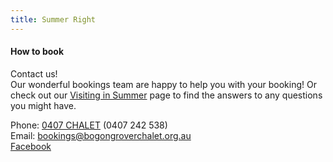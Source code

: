 ```yaml
---
title: Summer Right
---
```


#### How to book

<div><!-- TODO shorten/tighten this? -->
  <p>
    Contact us!<br>
    Our wonderful bookings team are happy to help you with your booking! Or
    check out our <a href='{{ site.knowledge
    }}visiting/visiting-in-summer/'>Visiting in Summer</a> page to find the
    answers to any questions you might have.
  </p>
  <div>Phone: <a href='tel:+61407242538'>0407 CHALET</a> (0407 242 538)</div>
  <div>Email: <a href='mailto:bookings@bogongroverchalet.org.au'>bookings@bogongroverchalet.org.au</a></div>
  <div><a href='https://www.facebook.com/BogongRoverChalet'>Facebook</a></div>
</div>
